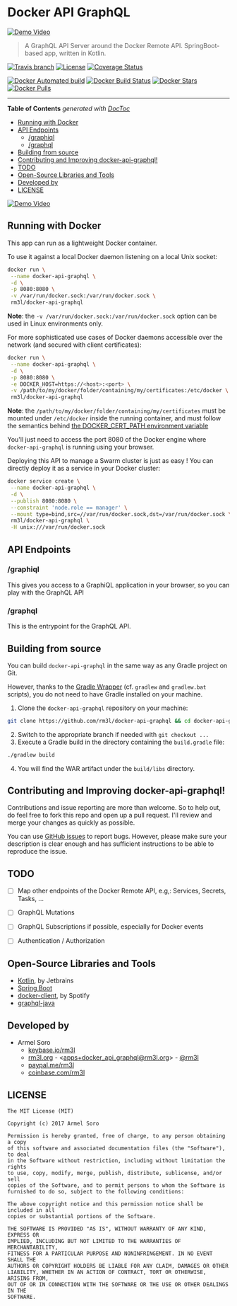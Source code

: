 # Docker API GraphQL

[![Demo Video](https://raw.githubusercontent.com/rm3l/docker-api-graphql/master/assets/docker-api-graphql.png)](https://github.com/rm3l/docker-api-graphql "docker-api-graphql")

> A GraphQL API Server around the Docker Remote API. SpringBoot-based app, written in Kotlin.

[![Travis branch](https://img.shields.io/travis/rm3l/docker-api-graphql/master.svg)](https://travis-ci.org/rm3l/docker-api-graphql) 
[![License](https://img.shields.io/badge/license-MIT-green.svg?style=flat)](https://github.com/rm3l/docker-api-graphql/blob/master/LICENSE)
[![Coverage Status](https://coveralls.io/repos/github/rm3l/docker-api-graphql/badge.svg?branch=master)](https://coveralls.io/github/rm3l/docker-api-graphql?branch=master)  

[![Docker Automated build](https://img.shields.io/docker/automated/rm3l/docker-api-graphql.svg)](https://hub.docker.com/r/rm3l/docker-api-graphql) 
[![Docker Build Status](https://img.shields.io/docker/build/rm3l/docker-api-graphql.svg)](https://hub.docker.com/r/rm3l/docker-api-graphql) 
[![Docker Stars](https://img.shields.io/docker/stars/rm3l/docker-api-graphql.svg)](https://hub.docker.com/r/rm3l/docker-api-graphql) 
[![Docker Pulls](https://img.shields.io/docker/pulls/rm3l/docker-api-graphql.svg)](https://hub.docker.com/r/rm3l/docker-api-graphql)

---

<!-- START doctoc generated TOC please keep comment here to allow auto update -->
<!-- DON'T EDIT THIS SECTION, INSTEAD RE-RUN doctoc TO UPDATE -->
**Table of Contents**  *generated with [DocToc](https://github.com/thlorenz/doctoc)*

- [Running with Docker](#running-with-docker)
- [API Endpoints](#api-endpoints)
  - [/graphiql](#graphiql)
  - [/graphql](#graphql)
- [Building from source](#building-from-source)
- [Contributing and Improving docker-api-graphql!](#contributing-and-improving-docker-api-graphql)
- [TODO](#todo)
- [Open-Source Libraries and Tools](#open-source-libraries-and-tools)
- [Developed by](#developed-by)
- [LICENSE](#license)

<!-- END doctoc generated TOC please keep comment here to allow auto update -->

[![Demo Video](https://raw.githubusercontent.com/rm3l/docker-api-graphql/master/assets/docker-api-graphql-video-screenshot.png)](https://youtu.be/iSmBXnNo6VQ "Demo Video for Docker API GraphQL")


## Running with Docker

This app can run as a lightweight Docker container.

To use it against a local Docker daemon listening on a local Unix socket: 
```bash
docker run \
 --name docker-api-graphql \
 -d \
 -p 8080:8080 \
 -v /var/run/docker.sock:/var/run/docker.sock \
 rm3l/docker-api-graphql
```

<b>Note</b>: the `-v /var/run/docker.sock:/var/run/docker.sock` option can be used in Linux environments only.

For more sophisticated use cases of Docker daemons accessible over the network (and secured with client certificates):
```bash
docker run \
 --name docker-api-graphql \
 -d \
 -p 8080:8080 \
 -e DOCKER_HOST=https://<host>:<port> \
 -v /path/to/my/docker/folder/containing/my/certificates:/etc/docker \
 rm3l/docker-api-graphql
```

<b>Note</b>: the `/path/to/my/docker/folder/containing/my/certificates` must be mounted under `/etc/docker` inside the running container, and must follow the semantics behind [the DOCKER_CERT_PATH environment variable](https://docs.docker.com/articles/https/#client-modes)  

You'll just need to access the port 8080 of the Docker engine where `docker-api-graphql` is running using your browser. 

Deploying this API to manage a Swarm cluster is just as easy ! You can directly deploy it as a service in your Docker cluster:
```bash
docker service create \
 --name docker-api-graphql \
 -d \
 --publish 8080:8080 \
 --constraint 'node.role == manager' \
 --mount type=bind,src=//var/run/docker.sock,dst=/var/run/docker.sock \
 rm3l/docker-api-graphql \
 -H unix:///var/run/docker.sock
```

## API Endpoints

### /graphiql

This gives you access to a GraphiQL application in your browser, so you can play with the GraphQL API

### /graphql

This is the entrypoint for the GraphQL API.


## Building from source

You can build `docker-api-graphql` in the same way as any Gradle project on Git.

However, thanks to the [Gradle Wrapper](https://docs.gradle.org/3.3/userguide/gradle_wrapper.html) (cf. `gradlew` and `gradlew.bat` scripts), 
you do not need to have Gradle installed on your machine.

1. Clone the `docker-api-graphql` repository on your machine:
```bash
git clone https://github.com/rm3l/docker-api-graphql && cd docker-api-graphql
```
2. Switch to the appropriate branch if needed with `git checkout ...`
3. Execute a Gradle build in the directory containing the `build.gradle` file:
```bash
./gradlew build
```
4. You will find the WAR artifact under the `build/libs` directory.

## Contributing and Improving docker-api-graphql!

Contributions and issue reporting are more than welcome. 
So to help out, do feel free to fork this repo and open up a pull request. 
I'll review and merge your changes as quickly as possible.

You can use [GitHub issues](https://github.com/rm3l/docker-api-graphql/issues) to report bugs. 
However, please make sure your description is clear enough and has sufficient instructions 
to be able to reproduce the issue.

[comment]: <> (See CONTRIBUTING.md for more on contributing to this Github project.)


## TODO

* [ ] Map other endpoints of the Docker Remote API, e.g,: Services, Secrets, Tasks, ...
* [ ] GraphQL Mutations
* [ ] GraphQL Subscriptions if possible, especially for Docker events
* [ ] Authentication / Authorization


## Open-Source Libraries and Tools

* [Kotlin](https://kotlinlang.org/), by Jetbrains
* [Spring Boot](https://projects.spring.io/spring-boot/)
* [docker-client](https://github.com/spotify/docker-client), by Spotify
* [graphql-java](https://github.com/graphql-java/graphql-java)


## Developed by

* Armel Soro
  * [keybase.io/rm3l](https://keybase.io/rm3l)
  * [rm3l.org](https://rm3l.org) - &lt;apps+docker_api_graphql@rm3l.org&gt; - [@rm3l](https://twitter.com/rm3l)
  * [paypal.me/rm3l](https://paypal.me/rm3l)
  * [coinbase.com/rm3l](https://www.coinbase.com/rm3l)


## LICENSE

    The MIT License (MIT)
    
    Copyright (c) 2017 Armel Soro
    
    Permission is hereby granted, free of charge, to any person obtaining a copy
    of this software and associated documentation files (the "Software"), to deal
    in the Software without restriction, including without limitation the rights
    to use, copy, modify, merge, publish, distribute, sublicense, and/or sell
    copies of the Software, and to permit persons to whom the Software is
    furnished to do so, subject to the following conditions:
    
    The above copyright notice and this permission notice shall be included in all
    copies or substantial portions of the Software.
    
    THE SOFTWARE IS PROVIDED "AS IS", WITHOUT WARRANTY OF ANY KIND, EXPRESS OR
    IMPLIED, INCLUDING BUT NOT LIMITED TO THE WARRANTIES OF MERCHANTABILITY,
    FITNESS FOR A PARTICULAR PURPOSE AND NONINFRINGEMENT. IN NO EVENT SHALL THE
    AUTHORS OR COPYRIGHT HOLDERS BE LIABLE FOR ANY CLAIM, DAMAGES OR OTHER
    LIABILITY, WHETHER IN AN ACTION OF CONTRACT, TORT OR OTHERWISE, ARISING FROM,
    OUT OF OR IN CONNECTION WITH THE SOFTWARE OR THE USE OR OTHER DEALINGS IN THE
    SOFTWARE.

